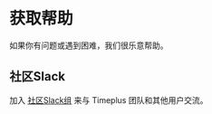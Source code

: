 # 获取帮助

如果你有问题或遇到困难，我们很乐意帮助。

## 社区Slack

加入 [社区Slack组](https://join.slack.com/t/timepluscommunity/shared_invite/zt-14nymxet0-9_Hxszyi5fXUL0Ra_lI~lw) 来与 Timeplus 团队和其他用户交流。